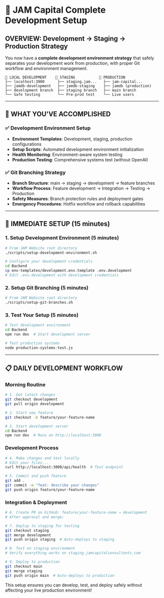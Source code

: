 # 🚀 JAM Capital Complete Development Setup

## **OVERVIEW: Development → Staging → Production Strategy**

You now have a **complete development environment strategy** that safely separates your development work from production, with proper Git workflow and environment management.

```
🔧 LOCAL DEVELOPMENT    🧪 STAGING           🚀 PRODUCTION
├── localhost:3000      ├── staging.jam...   ├── jam-capital...
├── jamdb-development   ├── jamdb-staging    ├── jamdb (production)
├── development branch  ├── staging branch   ├── main branch
└── Safe testing        └── Pre-prod test    └── Live users
```

---

## 🎯 **WHAT YOU'VE ACCOMPLISHED**

### **✅ Development Environment Setup**
- **Environment Templates**: Development, staging, production configurations
- **Setup Scripts**: Automated development environment initialization  
- **Health Monitoring**: Environment-aware system testing
- **Production Testing**: Comprehensive systems test (without OpenAI)

### **✅ Git Branching Strategy**
- **Branch Structure**: main → staging → development → feature branches
- **Workflow Process**: Feature development → Integration → Testing → Production
- **Safety Measures**: Branch protection rules and deployment gates
- **Emergency Procedures**: Hotfix workflow and rollback capabilities

---

## 🚀 **IMMEDIATE SETUP (15 minutes)**

### **1. Setup Development Environment (5 minutes)**
```bash
# From JAM Website root directory
./scripts/setup-development-environment.sh

# Configure your development credentials
cd Backend
cp env-templates/development.env.template .env.development
# Edit .env.development with development credentials
```

### **2. Setup Git Branching (5 minutes)**
```bash
# From JAM Website root directory  
./scripts/setup-git-branches.sh
```

### **3. Test Your Setup (5 minutes)**
```bash
# Test development environment
cd Backend
npm run dev  # Start development server

# Test production systems
node production-systems-test.js
```

---

## 📋 **DAILY DEVELOPMENT WORKFLOW**

### **Morning Routine**
```bash
# 1. Get latest changes
git checkout development
git pull origin development

# 2. Start new feature
git checkout -b feature/your-feature-name

# 3. Start development server
cd Backend
npm run dev  # Runs on http://localhost:3000
```

### **Development Process**
```bash
# 4. Make changes and test locally
# Edit your files...
curl http://localhost:3000/api/health  # Test endpoint

# 5. Commit and push feature
git add .
git commit -m "feat: describe your changes"
git push origin feature/your-feature-name
```

### **Integration & Deployment**
```bash
# 6. Create PR on GitHub: feature/your-feature-name → development
# After approval and merge:

# 7. Deploy to staging for testing
git checkout staging
git merge development
git push origin staging  # Auto-deploys to staging

# 8. Test on staging environment
# Verify everything works on staging.jamcapitalconsultants.com

# 9. Deploy to production
git checkout main
git merge staging
git push origin main  # Auto-deploys to production
```

This setup ensures you can develop, test, and deploy safely without affecting your live production environment!
